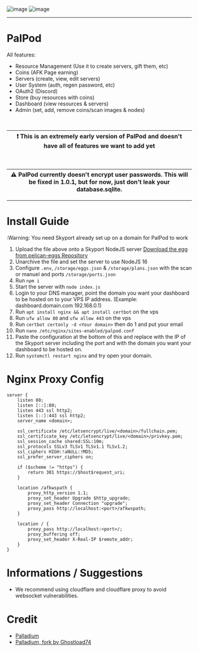 ![image](https://github.com/OvernodeProjets/Fixed-Palladium/assets/73477238/e864f37f-e570-4d60-bb80-b0b7b4fc1618)
![image](https://github.com/OvernodeProjets/Fixed-Palladium/assets/73477238/2fcdb76a-459e-4e7c-8c16-e53ff20a4f27)

<hr>

# PalPod

All features:
- Resource Management (Use it to create servers, gift them, etc)
- Coins (AFK Page earning)
- Servers (create, view, edit servers)
- User System (auth, regen password, etc)
- OAuth2 (Discord)
- Store (buy resources with coins)
- Dashboard (view resources & servers)
- Admin (set, add, remove coins/scan images & nodes)

<br>

| :exclamation:  This is an extremely early version of PalPod and doesn't have all of features we want to add yet                                   |
|------------------------------------------------------------------------------------------------------------------------------------------------------|

<br>

| :warning:  PalPod currently doesn't encrypt user passwords. This will be fixed in 1.0.1, but for now, just don't leak your database.sqlite.       |
|------------------------------------------------------------------------------------------------------------------------------------------------------|

<hr>

# Install Guide

:Warning: You need Skyport already set up on a domain for PalPod to work

1. Upload the file above onto a Skyport NodeJS server [Download the egg from pelican-eggs Repository](https://github.com/pelican-eggs/eggs/blob/master/generic/nodejs/egg-node-js-generic.json)
2. Unarchive the file and set the server to use NodeJS 16
3. Configure `.env`, `/storage/eggs.json` & `/storage/plans.json` with the scan or manuel and ports `/storage/ports.json`
4. Run `npm i`
5. Start the server with `node index.js`
6. Login to your DNS manager, point the domain you want your dashboard to be hosted on to your VPS IP address. (Example: dashboard.domain.com 192.168.0.1)
7. Run `apt install nginx && apt install certbot` on the vps
8. Run `ufw allow 80` and `ufw allow 443` on the vps
9. Run `certbot certonly -d <Your domain>` then do 1 and put your email
10. Run `nano /etc/nginx/sites-enabled/palpod.conf`
11. Paste the configuration at the bottom of this and replace with the IP of the Skyport server including the port and with the domain you want your dashboard to be hosted on.
12. Run `systemctl restart nginx` and try open your domain.

# Nginx Proxy Config
```Nginx
server {
    listen 80;
    listen [::]:80;
    listen 443 ssl http2;
    listen [::]:443 ssl http2;
    server_name <domain>;

    ssl_certificate /etc/letsencrypt/live/<domain>/fullchain.pem;
    ssl_certificate_key /etc/letsencrypt/live/<domain>/privkey.pem;
    ssl_session_cache shared:SSL:10m;
    ssl_protocols SSLv3 TLSv1 TLSv1.1 TLSv1.2;
    ssl_ciphers HIGH:!aNULL:!MD5;
    ssl_prefer_server_ciphers on;

    if ($scheme != "https") {
        return 301 https://$host$request_uri;
    }

    location /afkwspath {
        proxy_http_version 1.1;
        proxy_set_header Upgrade $http_upgrade;
        proxy_set_header Connection "upgrade";
        proxy_pass http://localhost:<port>/afkwspath;
    }

    location / {
        proxy_pass http://localhost:<port>/;
        proxy_buffering off;
        proxy_set_header X-Real-IP $remote_addr;
    }
}
```

# Informations / Suggestions
- We recommend using cloudflare and cloudflare proxy to avoid websocket vulnerabilities. 

# Credit
- [Palladium](https://github.com/PinePlatforms/Palladium)
- [Palladium, fork by Ghostload74](https://github.com/Ghostload74/Palladium)